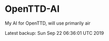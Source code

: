 # OpenTTD-AI
My AI for OpenTTD, will use primarily air

Latest backup: Sun Sep 22 06:36:01 UTC 2019
